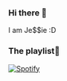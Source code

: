### Hi there 👋

I am Je$$ie :D

### The playlist🎵 
[![Spotify](https://spotify-github-readme.vercel.app/api/spotify)](https://open.spotify.com/collection/tracks)

<!--
**Jessie1026/Jessie1026** is a ✨ _special_ ✨ repository because its `README.md` (this file) appears on your GitHub profile.

Here are some ideas to get you started:

- 🔭 I’m currently working on ...
- 🌱 I’m currently learning ...
- 👯 I’m looking to collaborate on ...
- 🤔 I’m looking for help with ...
- 💬 Ask me about ...
- 📫 How to reach me: ...
- 😄 Pronouns: ...
- ⚡ Fun fact: ...
-->
